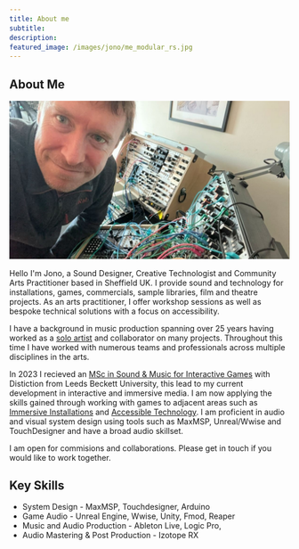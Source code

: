 ```yaml
---
title: About me
subtitle: 
description:
featured_image: /images/jono/me_modular_rs.jpg
---
```


## About Me

![](/images/jono/me_modular_rs.jpg)

Hello I'm Jono, a Sound Designer, Creative Technologist and Community Arts Practitioner based in Sheffield UK.
I provide sound and technology for installations, games, commercials, sample libraries, film and theatre projects. As an arts practitioner, I offer workshop sessions as well as bespoke technical solutions with a focus on accessibility.

I have a background in music production spanning over 25 years having worked as a [solo artist](https://soundcloud.com/johnnysideways) and collaborator on many projects. Throughout this time I have worked with numerous teams and professionals across multiple disciplines in the arts.

 In 2023 I recieved an [MSc in Sound & Music for Interactive Games](https://leedsbeckett.ac.uk/courses/sound-music-interactive-games-msc/) with Distiction from Leeds Beckett University, this lead to my current development in interactive and immersive media. I am now applying the skills gained through working with games to adjacent areas such as [Immersive Installations](https://jonorichards.github.io/project/andbreathe) and [Accessible Technology](https://jonorichards.github.io/project/vjinterface). I am proficient in audio and visual system design using tools such as MaxMSP, Unreal/Wwise and TouchDesigner and have a broad audio skillset.

I am open for commisions and collaborations. Please get in touch if you would like to work together.


## Key Skills

* System Design - MaxMSP, Touchdesigner, Arduino
* Game Audio - Unreal Engine, Wwise, Unity, Fmod, Reaper
* Music and Audio Production - Ableton Live, Logic Pro, 
* Audio Mastering & Post Production - Izotope RX


